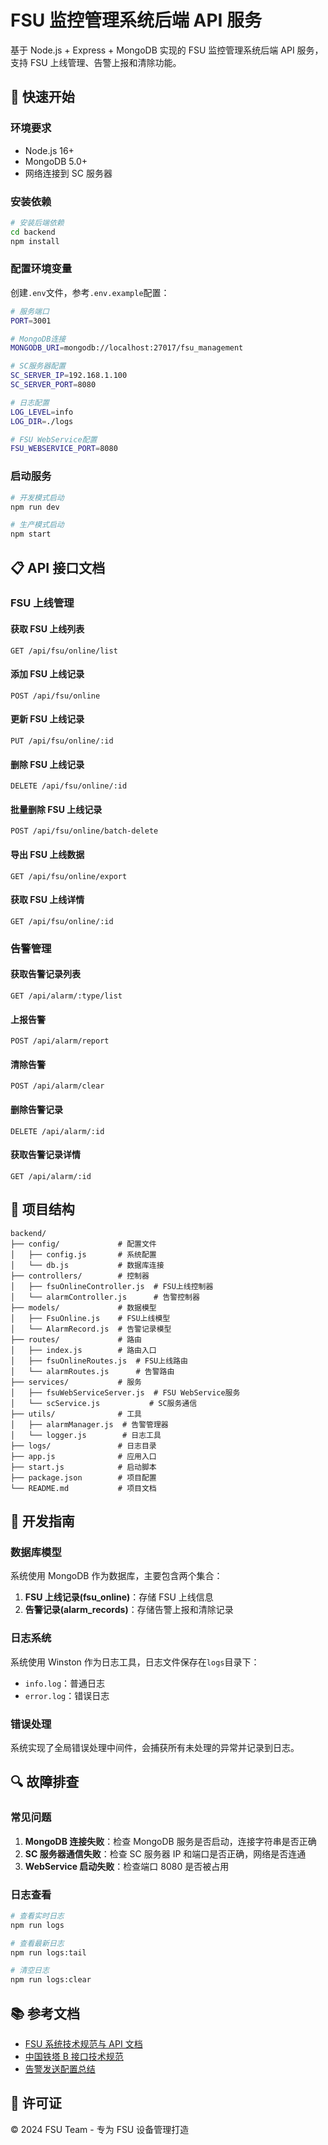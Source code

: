 # FSU 监控管理系统后端 API 服务

基于 Node.js + Express + MongoDB 实现的 FSU 监控管理系统后端 API 服务，支持 FSU 上线管理、告警上报和清除功能。

## 🚀 快速开始

### 环境要求

- Node.js 16+
- MongoDB 5.0+
- 网络连接到 SC 服务器

### 安装依赖

```bash
# 安装后端依赖
cd backend
npm install
```

### 配置环境变量

创建`.env`文件，参考`.env.example`配置：

```bash
# 服务端口
PORT=3001

# MongoDB连接
MONGODB_URI=mongodb://localhost:27017/fsu_management

# SC服务器配置
SC_SERVER_IP=192.168.1.100
SC_SERVER_PORT=8080

# 日志配置
LOG_LEVEL=info
LOG_DIR=./logs

# FSU WebService配置
FSU_WEBSERVICE_PORT=8080
```

### 启动服务

```bash
# 开发模式启动
npm run dev

# 生产模式启动
npm start
```

## 📋 API 接口文档

### FSU 上线管理

#### 获取 FSU 上线列表

```http
GET /api/fsu/online/list
```

#### 添加 FSU 上线记录

```http
POST /api/fsu/online
```

#### 更新 FSU 上线记录

```http
PUT /api/fsu/online/:id
```

#### 删除 FSU 上线记录

```http
DELETE /api/fsu/online/:id
```

#### 批量删除 FSU 上线记录

```http
POST /api/fsu/online/batch-delete
```

#### 导出 FSU 上线数据

```http
GET /api/fsu/online/export
```

#### 获取 FSU 上线详情

```http
GET /api/fsu/online/:id
```

### 告警管理

#### 获取告警记录列表

```http
GET /api/alarm/:type/list
```

#### 上报告警

```http
POST /api/alarm/report
```

#### 清除告警

```http
POST /api/alarm/clear
```

#### 删除告警记录

```http
DELETE /api/alarm/:id
```

#### 获取告警记录详情

```http
GET /api/alarm/:id
```

## 🔧 项目结构

```
backend/
├── config/             # 配置文件
│   ├── config.js       # 系统配置
│   └── db.js           # 数据库连接
├── controllers/        # 控制器
│   ├── fsuOnlineController.js  # FSU上线控制器
│   └── alarmController.js      # 告警控制器
├── models/             # 数据模型
│   ├── FsuOnline.js    # FSU上线模型
│   └── AlarmRecord.js  # 告警记录模型
├── routes/             # 路由
│   ├── index.js        # 路由入口
│   ├── fsuOnlineRoutes.js  # FSU上线路由
│   └── alarmRoutes.js      # 告警路由
├── services/           # 服务
│   ├── fsuWebServiceServer.js  # FSU WebService服务
│   └── scService.js           # SC服务通信
├── utils/              # 工具
│   ├── alarmManager.js  # 告警管理器
│   └── logger.js        # 日志工具
├── logs/               # 日志目录
├── app.js              # 应用入口
├── start.js            # 启动脚本
├── package.json        # 项目配置
└── README.md           # 项目文档
```

## 📝 开发指南

### 数据库模型

系统使用 MongoDB 作为数据库，主要包含两个集合：

1. **FSU 上线记录(fsu_online)**：存储 FSU 上线信息
2. **告警记录(alarm_records)**：存储告警上报和清除记录

### 日志系统

系统使用 Winston 作为日志工具，日志文件保存在`logs`目录下：

- `info.log`：普通日志
- `error.log`：错误日志

### 错误处理

系统实现了全局错误处理中间件，会捕获所有未处理的异常并记录到日志。

## 🔍 故障排查

### 常见问题

1. **MongoDB 连接失败**：检查 MongoDB 服务是否启动，连接字符串是否正确
2. **SC 服务器通信失败**：检查 SC 服务器 IP 和端口是否正确，网络是否连通
3. **WebService 启动失败**：检查端口 8080 是否被占用

### 日志查看

```bash
# 查看实时日志
npm run logs

# 查看最新日志
npm run logs:tail

# 清空日志
npm run logs:clear
```

## 📚 参考文档

- [FSU 系统技术规范与 API 文档](./FSU系统技术规范与API文档.md)
- [中国铁塔 B 接口技术规范](./中国铁塔动环监控系统%20统一互联B接口技术规范-20170504.md)
- [告警发送配置总结](./告警发送配置总结.md)

## 📄 许可证

© 2024 FSU Team - 专为 FSU 设备管理打造
